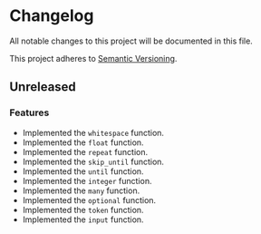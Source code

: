 # Changelog

All notable changes to this project will be documented in this file.

This project adheres to [Semantic Versioning](https://semver.org/spec/v2.0.0.html).

## Unreleased

### Features

-   Implemented the `whitespace` function.
-   Implemented the `float` function.
-   Implemented the `repeat` function.
-   Implemented the `skip_until` function.
-   Implemented the `until` function.
-   Implemented the `integer` function.
-   Implemented the `many` function.
-   Implemented the `optional` function.
-   Implemented the `token` function.
-   Implemented the `input` function.

<!-- scaffolded by git-cliff -->
